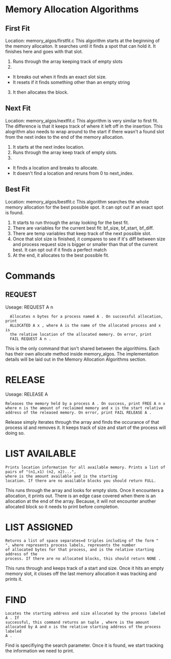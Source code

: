 # Memory Allocation Algorithms

## First Fit
Location: memory_algos/firstfit.c
This algorithm starts at the beginning of the memory allocaiton. It searches until it finds a spot that can hold it. 
It finishes here and goes with that slot.

1) Runs through the array keeping track of empty slots
2) 
  - It breaks out when it finds an exact slot size. 
  - It resets if it finds something other than an empty string
3) It then allocates the block.

## Next Fit
Location: memory_algos/nextfit.c
This algorithm is very similar to first fit. The difference is that it keeps track of where it left off in the insertion. 
This alogrithm also needs to wrap around to the start if there wasn't a found slot from the next index to the end of the memory allocation.

1) It starts at the next index location.
2) Runs through the array keep track of empty slots. 
3)
  - It finds a location and breaks to allocate.
  - It doesn't find a location and reruns from 0 to next_index.

## Best Fit
Location: memory_algos/bestfit.c
This algorithm searches the whole memory allocation for the best possible spot. It can opt out if an exact spot is found. 

1) It starts to run through the array looking for the best fit.
2) There are variables for the current best fit: bf_size, bf_start, bf_diff.
3) There are temp variables that keep track of the next possible slot. 
4) Once that slot size is finished, it compares to see if it's diff between size and process request size is bigger or smaller than that 
   of the current best. It can opt out if it finds a perfect match
5) At the end, it allocates to the best possible fit.

# Commands

## REQUEST 
Useage: REQUEST A n
```
  Allocates n bytes for a process named A . On successful allocation, print
  ALLOCATED A x , where A is the name of the allocated process and x is
  the relative location of the allocated memory. On error, print
  FAIL REQUEST A n .
```

This is the only command that isn't shared between the algorithims. Each has their own allocate method inside memory_algos. 
The implementation details will be laid out in the Memory Allocation Algorithms section.


# RELEASE
Useage: RELEASE A
```
Releases the memory held by a process A . On success, print FREE A n x
where n is the amount of reclaimed memory and x is the start relative
address of the released memory. On error, print FAIL RELEASE A .
```

Release simply iterates through the array and finds the occurance of that process id and removes it. It keeps track of size and start of the process will doing so.

# LIST AVAILABLE
```
Prints location information for all available memory. Prints a list of pairs of "(n1,x1) (n2, x2)...", 
where is the amount available and is the starting
location. If there are no available blocks you should return FULL.
```

This runs through the array and looks for empty slots. Once it encounters a allocation, it prints out. There is an edge case covered when there is an allocation at the end of the array. Because, it will not encounter another allocated block so it needs to print before completion.

# LIST ASSIGNED
```
Returns a list of space separates=d triples including of the form "
", where represents process labels, represents the number
of allocated bytes for that process, and is the relative starting address of the
process. If there are no allocated blocks, this should return NONE .
```

This runs through and keeps track of a start and size. Once it hits an empty memory slot, it closes off the last memory allocation it was tracking and prints it.

# FIND
```
Locates the starting address and size allocated by the process labeled A . If
successful, this command returns an tuple , where is the amount
allocated by A and x is the relative starting address of the process labeled
A .
```

Find is specifiying the search parameter. Once it is found, we start tracking the information we need to print. 